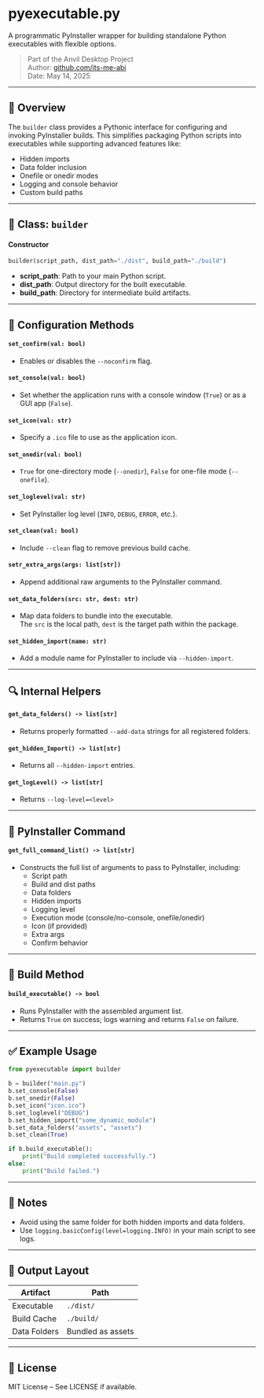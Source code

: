 
# pyexecutable.py

A programmatic PyInstaller wrapper for building standalone Python executables with flexible options.

> Part of the Anvil Desktop Project  
> Author: [github.com/its-me-abi](https://github.com/its-me-abi)  
> Date: May 14, 2025

---

## 📌 Overview

The `builder` class provides a Pythonic interface for configuring and invoking PyInstaller builds. 
This simplifies packaging Python scripts into executables while supporting advanced features like:
- Hidden imports
- Data folder inclusion
- Onefile or onedir modes
- Logging and console behavior
- Custom build paths

---

## 🧱 Class: `builder`

#### Constructor

```python
builder(script_path, dist_path="./dist", build_path="./build")
```

- **script_path**: Path to your main Python script.
- **dist_path**: Output directory for the built executable.
- **build_path**: Directory for intermediate build artifacts.

---

## 🔧 Configuration Methods

#### `set_confirm(val: bool)`
- Enables or disables the `--noconfirm` flag.

#### `set_console(val: bool)`
- Set whether the application runs with a console window (`True`) or as a GUI app (`False`).

#### `set_icon(val: str)`
- Specify a `.ico` file to use as the application icon.

#### `set_onedir(val: bool)`
- `True` for one-directory mode (`--onedir`), `False` for one-file mode (`--onefile`).

#### `set_loglevel(val: str)`
- Set PyInstaller log level (`INFO`, `DEBUG`, `ERROR`, etc.).

#### `set_clean(val: bool)`
- Include `--clean` flag to remove previous build cache.

#### `setr_extra_args(args: list[str])`
- Append additional raw arguments to the PyInstaller command.

#### `set_data_folders(src: str, dest: str)`
- Map data folders to bundle into the executable.  
  The `src` is the local path, `dest` is the target path within the package.

#### `set_hidden_import(name: str)`
- Add a module name for PyInstaller to include via `--hidden-import`.

---

## 🔍 Internal Helpers

#### `get_data_folders() -> list[str]`
- Returns properly formatted `--add-data` strings for all registered folders.

#### `get_hidden_Import() -> list[str]`
- Returns all `--hidden-import` entries.

#### `get_logLevel() -> list[str]`
- Returns `--log-level=<level>`

---

## 🧮 PyInstaller Command

#### `get_full_command_list() -> list[str]`
- Constructs the full list of arguments to pass to PyInstaller, including:
  - Script path
  - Build and dist paths
  - Data folders
  - Hidden imports
  - Logging level
  - Execution mode (console/no-console, onefile/onedir)
  - Icon (if provided)
  - Extra args
  - Confirm behavior

---

## 🚀 Build Method

#### `build_executable() -> bool`
- Runs PyInstaller with the assembled argument list.
- Returns `True` on success; logs warning and returns `False` on failure.

---

## ✅ Example Usage

```python
from pyexecutable import builder

b = builder("main.py")
b.set_console(False)
b.set_onedir(False)
b.set_icon("icon.ico")
b.set_loglevel("DEBUG")
b.set_hidden_import("some_dynamic_module")
b.set_data_folders("assets", "assets")
b.set_clean(True)

if b.build_executable():
    print("Build completed successfully.")
else:
    print("Build failed.")
```

---

## 🧠 Notes

- Avoid using the same folder for both hidden imports and data folders.
- Use `logging.basicConfig(level=logging.INFO)` in your main script to see logs.

---

## 📂 Output Layout

| Artifact      | Path              |
|---------------|-------------------|
| Executable    | `./dist/`         |
| Build Cache   | `./build/`        |
| Data Folders  | Bundled as assets |

---

## 🪪 License

MIT License – See LICENSE if available.
